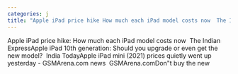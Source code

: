 ```yaml
---
categories: j
title: "Apple iPad price hike How much each iPad model costs now  The Indian Express"
---
```

Apple iPad price hike: How much each iPad model costs now&nbsp;&nbsp;The Indian ExpressApple iPad 10th generation: Should you upgrade or even get the new model?&nbsp;&nbsp;India TodayApple iPad mini (2021) prices quietly went up yesterday - GSMArena.com news&nbsp;&nbsp;GSMArena.comDon"t buy the new 